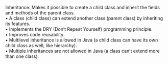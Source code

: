 Inheritance: Makes it possible to create a child class and inherit the fields and methods of the parent class.<br>
•	A class (child class) can extend another class (parent class) by inheriting its features.<br>
•	Implements the DRY (Don’t Repeat Yourself) programming principle.<br>
•	Improves code reusability.<br>
•	Multilevel inheritance is allowed in Java (a child class can have its own child class as well, like hierarchy).<br>
•	Multiple inheritances are not allowed in Java (a class can’t extend more than one class).<br>
